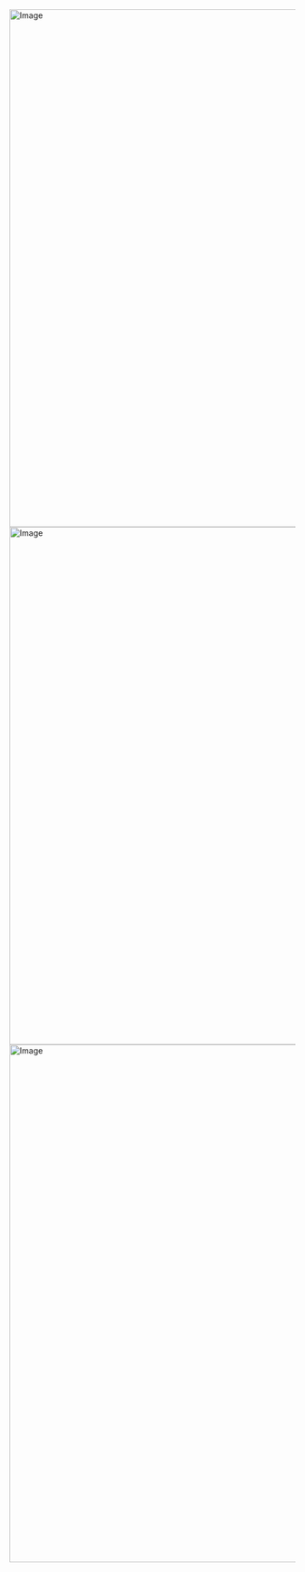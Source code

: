 <img width="2168" height="912" alt="Image" src="https://github.com/user-attachments/assets/31c48c2e-57f4-4886-ab42-0d38614ffc87" />

<img width="2080" height="912" alt="Image" src="https://github.com/user-attachments/assets/832c59cb-295e-4dc3-862a-014e808aea88" />

<img width="2168" height="912" alt="Image" src="https://github.com/user-attachments/assets/4e704a09-31c4-48b1-91f3-dd9f20369e30" />
